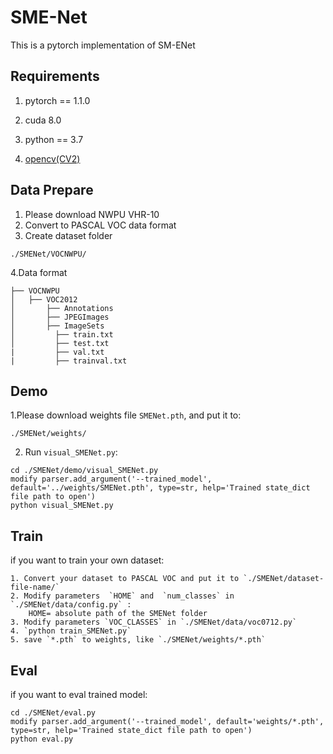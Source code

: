 # SME-Net
This is a pytorch implementation of SM-ENet

## Requirements
1. pytorch == 1.1.0

2. cuda 8.0

3. python == 3.7

4. [opencv(CV2)](https://pypi.org/project/opencv-python/)

## Data Prepare
1. Please download NWPU VHR-10
2. Convert to PASCAL VOC data format
3. Create dataset folder
```
./SMENet/VOCNWPU/
```
4.Data format
```
├── VOCNWPU
│   ├── VOC2012
│       ├── Annotations
│       ├── JPEGImages
│       ├── ImageSets
│         ├── train.txt
│         ├── test.txt
|         ├── val.txt
|         ├── trainval.txt
```

## Demo

1.Please download weights file `SMENet.pth`, and put it to:
```
./SMENet/weights/
```
2. Run `visual_SMENet.py`:
```
cd ./SMENet/demo/visual_SMENet.py
modify parser.add_argument('--trained_model', default='../weights/SMENet.pth', type=str, help='Trained state_dict file path to open')
python visual_SMENet.py
```
## Train
if you want to train your own dataset:
```
1. Convert your dataset to PASCAL VOC and put it to `./SMENet/dataset-file-name/`
2. Modify parameters  `HOME` and  `num_classes` in `./SMENet/data/config.py` :
    HOME= absolute path of the SMENet folder
3. Modify parameters `VOC_CLASSES` in `./SMENet/data/voc0712.py`
4. `python train_SMENet.py`
5. save `*.pth` to weights, like `./SMENet/weights/*.pth`
```
## Eval
if you want to eval trained model:
```
cd ./SMENet/eval.py
modify parser.add_argument('--trained_model', default='weights/*.pth', type=str, help='Trained state_dict file path to open')
python eval.py
```
